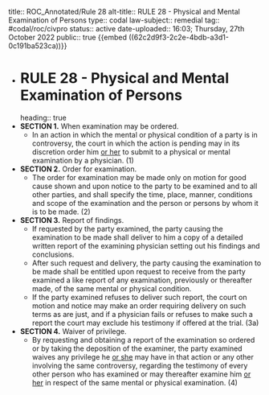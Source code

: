 title:: ROC_Annotated/Rule 28
alt-title:: RULE 28 - Physical and Mental Examination of Persons
type:: codal
law-subject:: remedial
tag:: #codal/roc/civpro
status:: active
date-uploaded:: 16:03; Thursday, 27th October 2022
public:: true
{{embed ((62c2d9f3-2c2e-4bdb-a3d1-0c191ba523ca))}}
- # RULE 28 - Physical and Mental Examination of Persons
  heading:: true
- **SECTION 1.** When examination may be ordered.
	- In an action in which the mental or physical condition of a party is in controversy, the court in which the action is pending may in its discretion order him <ins>or her</ins> to submit to a physical or mental examination by a physician. (1)
- **SECTION 2.** Order for examination.
	- The order for examination may be made only on motion for good cause shown and upon notice to the party to be examined and to all other parties, and shall specify the time, place, manner, conditions and scope of the examination and the person or persons by whom it is to be made. (2)
- **SECTION 3.** Report of findings.
	- If requested by the party examined, the party causing the examination to be made shall deliver to him a copy of a detailed written report of the examining physician setting out his findings and conclusions.
	- After such request and delivery, the party causing the examination to be made shall be entitled upon request to receive from the party examined a like report of any examination, previously or thereafter made, of the same mental or physical condition.
	- If the party examined refuses to deliver such report, the court on motion and notice may make an order requiring delivery on such terms as are just, and if a physician fails or refuses to make such a report the court may exclude his testimony if offered at the trial. (3a)
- **SECTION 4.** Waiver of privilege.
	- By requesting and obtaining a report of the examination so ordered or by taking the deposition of the examiner, the party examined waives any privilege he <ins>or she</ins> may have in that action or any other involving the same controversy, regarding the testimony of every other person who has examined or may thereafter examine him <ins>or her</ins> in respect of the same mental or physical examination. (4)
